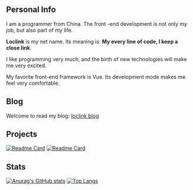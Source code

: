 ## Personal Info

I am a programmer from China. The front -end development is not only my job, but also part of my life.

**Loclink** is my net name. Its meaning is: **My every line of code, I keep a close link**.

I like programming very much, and the birth of new technologies will make me very excited.

My favorite front-end framework is Vue. Its development mode makes me feel very comfortable.

## Blog

Welcome to read my blog: [loclink blog](https://loclink.cn)

## Projects
[![Readme Card](https://github-readme-stats.vercel.app/api/pin/?username=oh-my-live2d&repo=oh-my-live2d)](https://github.com/anuraghazra/github-readme-stats) [![Readme Card](https://github-readme-stats.vercel.app/api/pin/?username=oh-my-live2d&repo=vuepress-plugin-oh-my-live2d)](https://github.com/anuraghazra/github-readme-stats)

## Stats
[![Anurag's GitHub stats](https://github-readme-stats.vercel.app/api?username=loclink)](https://github.com/anuraghazra/github-readme-stats) [![Top Langs](https://github-readme-stats.vercel.app/api/top-langs/?username=loclink&layout=compact)](https://github.com/anuraghazra/github-readme-stats)